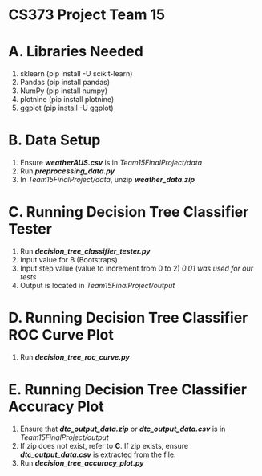 # CS373 Project Team 15

# A. Libraries Needed
1. sklearn (pip install -U scikit-learn)
2. Pandas (pip install pandas)
3. NumPy (pip install numpy)
4. plotnine (pip install plotnine)
4. ggplot (pip install -U ggplot)

# B. Data Setup
1. Ensure ***weatherAUS.csv*** is in _Team15FinalProject/data_
2. Run ***preprocessing_data.py***
3. In _Team15FinalProject/data_, unzip ***weather_data.zip***

# C. Running Decision Tree Classifier Tester
1. Run ***decision_tree_classifier_tester.py***
2. Input value for B (Bootstraps)
3. Input step value (value to increment from 0 to 2) _0.01 was used for our tests_
4. Output is located in _Team15FinalProject/output_

# D. Running Decision Tree Classifier ROC Curve Plot
1. Run ***decision_tree_roc_curve.py***

# E. Running Decision Tree Classifier Accuracy Plot
1. Ensure that ***dtc_output_data.zip*** or ***dtc_output_data.csv*** is in _Team15FinalProject/output_
2. If zip does not exist, refer to **C**. If zip exists, ensure ***dtc_output_data.csv*** is extracted from the file.
3. Run ***decision_tree_accuracy_plot.py***